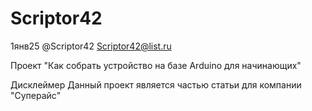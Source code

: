 # Scriptor42
 
 1янв25
 @Scriptor42
 Scriptor42@list.ru

Проект "Как собрать устройство на базе Arduino для начинающих"

Дисклеймер
Данный проект является частью статьи для компании "Суперайс"

